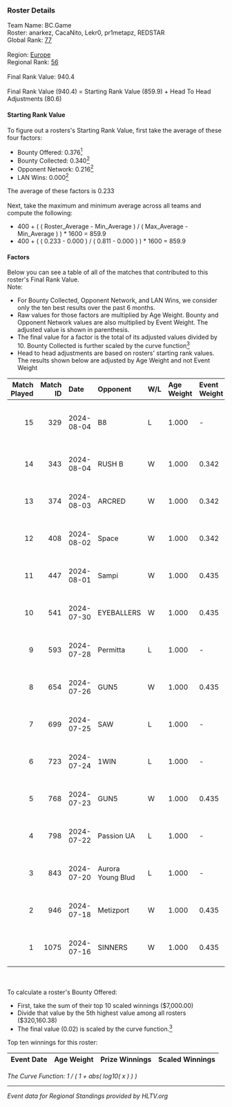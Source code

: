 ### Roster Details<br />
Team Name: BC.Game<br />
Roster: anarkez, CacaNito, Lekr0, pr1metapz, REDSTAR<br />
Global Rank: [77](../../standings_global_2024_08_14.md)<br />
<br />
Region: [Europe]( ../../standings_europe_2024_08_14.md)<br />
Regional Rank: [56]( ../../standings_europe_2024_08_14.md)<br />
<br />
Final Rank Value:  940.4<br />
<br />
Final Rank Value (940.4) = Starting Rank Value (859.9) + Head To Head Adjustments (80.6)<br />

#### Starting Rank Value<br />
To figure out a rosters's Starting Rank Value, first take the average of these four factors:<br />
- Bounty Offered: 0.376[<sup>1</sup>](#table2)
- Bounty Collected: 0.340[<sup>2</sup>](#table1)
- Opponent Network: 0.216[<sup>2</sup>](#table1)
- LAN Wins: 0.000[<sup>2</sup>](#table1)

The average of these factors is 0.233<br />
<br />
Next, take the maximum and minimum average across all teams and compute the following:<br />
- 400 + ( ( Roster_Average - Min_Average ) / ( Max_Average - Min_Average ) ) * 1600 = 859.9
- 400 + ( ( 0.233 - 0.000 ) / ( 0.811 - 0.000 ) ) * 1600 = 859.9


#### Factors<br />
Below you can see a table of all of the matches that contributed to this roster's Final Rank Value.<br />
Note:<br />

- For Bounty Collected, Opponent Network, and LAN Wins, we consider only the ten best results over the past 6 months.
- Raw values for those factors are multiplied by Age Weight. Bounty and Opponent Network values are also multiplied by Event Weight. The adjusted value is shown in parenthesis.
- The final value for a factor is the total of its adjusted values divided by 10. Bounty Collected is further scaled by the curve function[<sup>3</sup>](#curveFunction)
- Head to head adjustments are based on rosters' starting rank values. The results shown below are adjusted by Age Weight and not Event Weight
<span id="table1"></span><br />


| Match Played | Match ID | Date       | Opponent          | W/L | Age Weight | Event Weight | Bounty Collected | Opponent Network | LAN Wins  | H2H Adj. | Roster                                       |
| -: | -: | :- | :- | :- | :- | :- | :- | :- | :- | -: | :- |
|           15 |      329 | 2024-08-04 | B8                | L   | 1.000      | -            | -                | -                | -         |    -7.65 | anarkez, CacaNito, Lekr0, pr1metapz, REDSTAR |
|           14 |      343 | 2024-08-04 | RUSH B            | W   | 1.000      | 0.342        | 0.025 (0.008)    | 0.377 (0.129)    | 0 (0.000) |    16.13 | anarkez, CacaNito, joel, Lekr0, pr1metapz    |
|           13 |      374 | 2024-08-03 | ARCRED            | W   | 1.000      | 0.342        | 0.039 (0.013)    | 0.425 (0.146)    | 0 (0.000) |    17.30 | anarkez, CacaNito, joel, Lekr0, pr1metapz    |
|           12 |      408 | 2024-08-02 | Space             | W   | 1.000      | 0.342        | 0.005 (0.002)    | 0.445 (0.152)    | 0 (0.000) |    12.06 | anarkez, CacaNito, joel, Lekr0, pr1metapz    |
|           11 |      447 | 2024-08-01 | Sampi             | W   | 1.000      | 0.435        | 0.024 (0.010)    | 0.981 (0.426)    | 0 (0.000) |    14.22 | anarkez, CacaNito, joel, Lekr0, pr1metapz    |
|           10 |      541 | 2024-07-30 | EYEBALLERS        | W   | 1.000      | 0.435        | 0.005 (0.002)    | 0.614 (0.267)    | 0 (0.000) |    11.56 | anarkez, CacaNito, joel, Lekr0, pr1metapz    |
|            9 |      593 | 2024-07-28 | Permitta          | L   | 1.000      | -            | -                | -                | -         |   -14.82 | anarkez, CacaNito, joel, Lekr0, pr1metapz    |
|            8 |      654 | 2024-07-26 | GUN5              | W   | 1.000      | 0.435        | 0.067 (0.029)    | 0.528 (0.229)    | 0 (0.000) |    15.38 | anarkez, CacaNito, joel, Lekr0, pr1metapz    |
|            7 |      699 | 2024-07-25 | SAW               | L   | 1.000      | -            | -                | -                | -         |    -2.29 | anarkez, CacaNito, joel, Lekr0, pr1metapz    |
|            6 |      723 | 2024-07-24 | 1WIN              | L   | 1.000      | -            | -                | -                | -         |   -12.47 | anarkez, CacaNito, joel, Lekr0, pr1metapz    |
|            5 |      768 | 2024-07-23 | GUN5              | W   | 1.000      | 0.435        | 0.067 (0.029)    | 0.528 (0.229)    | 0 (0.000) |    16.81 | anarkez, CacaNito, joel, Lekr0, pr1metapz    |
|            4 |      798 | 2024-07-22 | Passion UA        | L   | 1.000      | -            | -                | -                | -         |    -6.78 | anarkez, CacaNito, joel, Lekr0, pr1metapz    |
|            3 |      843 | 2024-07-20 | Aurora Young Blud | L   | 1.000      | -            | -                | -                | -         |   -13.19 | anarkez, CacaNito, joel, Lekr0, pr1metapz    |
|            2 |      946 | 2024-07-18 | Metizport         | W   | 1.000      | 0.435        | 0.004 (0.002)    | 0.414 (0.180)    | 0 (0.000) |    14.02 | anarkez, CacaNito, joel, Lekr0, pr1metapz    |
|            1 |     1075 | 2024-07-16 | SINNERS           | W   | 1.000      | 0.435        | 0.044 (0.019)    | 0.922 (0.401)    | 0 (0.000) |    20.29 | anarkez, CacaNito, joel, Lekr0, pr1metapz    |

<br />
<span id="table2"></span><br />
To calculate a roster's Bounty Offered:<br />

- First, take the sum of their top 10 scaled winnings ($7,000.00)
- Divide that value by the 5th highest value among all rosters ($320,160.38)
- The final value (0.02) is scaled by the curve function.[<sup>3</sup>](#curveFunction)

Top ten winnings for this roster:<br />

| Event Date | Age Weight | Prize Winnings | Scaled Winnings |
| :- | -: | :- | :- |


<span id="curveFunction"></span>_The Curve Function: 1 / ( 1 + abs( log10( x ) ) )_<br />

---
_Event data for Regional Standings provided by HLTV.org_<br />

